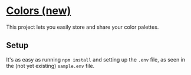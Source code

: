 # [Colors (new)](https://colors2.jipfr.nl)


This project lets you easily store and share your color palettes. 

## Setup

It's as easy as running `npm install` and setting up the `.env` file, as seen in the (not yet existing) `sample.env` file.
